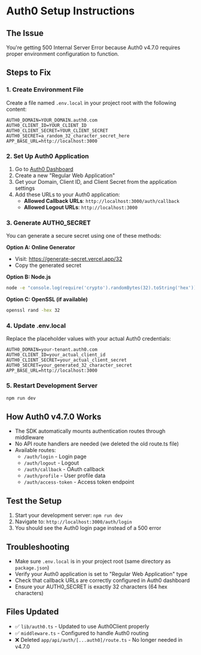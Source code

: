 # Auth0 Setup Instructions

## The Issue
You're getting 500 Internal Server Error because Auth0 v4.7.0 requires proper environment configuration to function.

## Steps to Fix

### 1. Create Environment File
Create a file named `.env.local` in your project root with the following content:

```env
AUTH0_DOMAIN=YOUR_DOMAIN.auth0.com
AUTH0_CLIENT_ID=YOUR_CLIENT_ID
AUTH0_CLIENT_SECRET=YOUR_CLIENT_SECRET
AUTH0_SECRET=a_random_32_character_secret_here
APP_BASE_URL=http://localhost:3000
```

### 2. Set Up Auth0 Application
1. Go to [Auth0 Dashboard](https://manage.auth0.com/)
2. Create a new "Regular Web Application"
3. Get your Domain, Client ID, and Client Secret from the application settings
4. Add these URLs to your Auth0 application:
   - **Allowed Callback URLs**: `http://localhost:3000/auth/callback`
   - **Allowed Logout URLs**: `http://localhost:3000`

### 3. Generate AUTH0_SECRET
You can generate a secure secret using one of these methods:

**Option A: Online Generator**
- Visit: https://generate-secret.vercel.app/32
- Copy the generated secret

**Option B: Node.js**
```bash
node -e "console.log(require('crypto').randomBytes(32).toString('hex'))"
```

**Option C: OpenSSL (if available)**
```bash
openssl rand -hex 32
```

### 4. Update .env.local
Replace the placeholder values with your actual Auth0 credentials:

```env
AUTH0_DOMAIN=your-tenant.auth0.com
AUTH0_CLIENT_ID=your_actual_client_id
AUTH0_CLIENT_SECRET=your_actual_client_secret
AUTH0_SECRET=your_generated_32_character_secret
APP_BASE_URL=http://localhost:3000
```

### 5. Restart Development Server
```bash
npm run dev
```

## How Auth0 v4.7.0 Works
- The SDK automatically mounts authentication routes through middleware
- No API route handlers are needed (we deleted the old route.ts file)
- Available routes:
  - `/auth/login` - Login page
  - `/auth/logout` - Logout
  - `/auth/callback` - OAuth callback
  - `/auth/profile` - User profile data
  - `/auth/access-token` - Access token endpoint

## Test the Setup
1. Start your development server: `npm run dev`
2. Navigate to: `http://localhost:3000/auth/login`
3. You should see the Auth0 login page instead of a 500 error

## Troubleshooting
- Make sure `.env.local` is in your project root (same directory as `package.json`)
- Verify your Auth0 application is set to "Regular Web Application" type
- Check that callback URLs are correctly configured in Auth0 dashboard
- Ensure your AUTH0_SECRET is exactly 32 characters (64 hex characters)

## Files Updated
- ✅ `lib/auth0.ts` - Updated to use Auth0Client properly
- ✅ `middleware.ts` - Configured to handle Auth0 routing
- ❌ Deleted `app/api/auth/[...auth0]/route.ts` - No longer needed in v4.7.0 